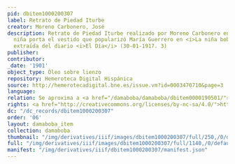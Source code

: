 ```yaml
---
pid: dbitem1000200307
label: Retrato de Piedad Iturbe
creator: Moreno Carbonero, José
description: Retrato de Piedad Iturbe realizado por Moreno Carbonero en el que la
  niña porta el vestido que popularizó María Guerrero en <i>La niña boba</i>. Imagen
  extraída del diario <i>El Día</i> (30-01-1917. 3)
publisher:
contributor:
_date: '1901'
object_type: Óleo sobre lienzo
repository: Hemeroteca Digital Hispánica
source: http://hemerotecadigital.bne.es/issue.vm?id=0003470710&page=3
language:
relation: Se aproxima a <a href="/damaboba/damaboba/dbitem0000190501/">dbitem0000190501</a>
rights: <a href="http://creativecommons.org/licenses/by-nc-sa/4.0/">http://creativecommons.org/licenses/by-nc-sa/4.0/</a>
dc: "/dc_records/dbitem1000200307"
order: '06'
layout: damaboba_item
collection: damaboba
thumbnail: "/img/derivatives/iiif/images/dbitem1000200307/full/250,/0/default.jpg"
full: "/img/derivatives/iiif/images/dbitem1000200307/full/1140,/0/default.jpg"
manifest: "/img/derivatives/iiif/dbitem1000200307/manifest.json"
---
```

